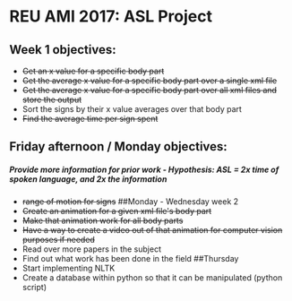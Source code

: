 # REU AMI 2017: ASL Project
## Week 1 objectives:
* <s>Get an x value for a specific body part </s>
* <s>Get the average x value for a specific body part over a single xml file</s>
* <s>Get the average x value for a specific body part over all xml files and store the output </s>
* Sort the signs by their x value averages over that body part
* <s>Find the average time per sign spent</s>
## Friday afternoon / Monday objectives:
##### Provide more information for prior work - Hypothesis: ASL = 2x time of spoken language, and 2x the information
* ~~range of motion for signs~~
##Monday - Wednesday week 2
* ~~Create an animation for a given xml file's body part~~
* ~~Make that animation work for all body parts~~
* ~~Have a way to create a video out of that animation for computer vision purposes if needed~~
* Read over more papers in the subject
* Find out what work has been done in the field
##Thursday 
* Start implementing NLTK
* Create a database within python so that it can be manipulated (python script)
